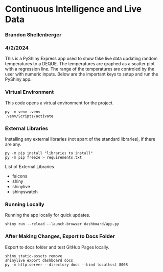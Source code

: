 # Continuous Intelligence and Live Data
### Brandon Shellenberger
### 4/2/2024

This is a PyShiny Express app used to show fake live data updating random temperatures to a DEQUE. The temperatures are graphed as a scatter plot with a regression line. The range of the temperatures are controled by the user with numeric inputs. Below are the important keys to setup and run the PyShiny app.

### Virtual Environment
This code opens a virtual environment for the project.
``` shell
py -m venv .venv
.venv/Scripts/activate
```

### External Libraries
Installing any external libraries (not apart of the standard libraries), if there are any.

``` shell
py -m pip install "libraries to install"
py -m pip freeze > requirements.txt
```
List of External Libraries

-  faicons
-  shiny
-  shinylive
-  shinyswatch

### Running Locally
Running the app locally for quick updates.
```shell
shiny run --reload --launch-browser dashboard/app.py
```

### After Making Changes, Export to Docs Folder
Export to docs folder and test GitHub Pages locally.
```shell
shiny static-assets remove
shinylive export dashboard docs
py -m http.server --directory docs --bind localhost 8008
```